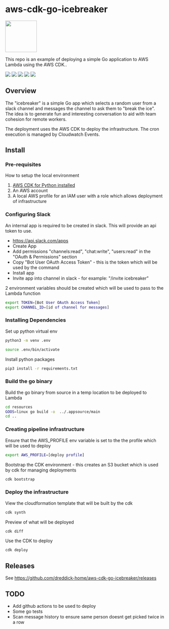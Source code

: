 # aws-cdk-go-icebreaker

<p align="left">
<img width="100" height="100" src="https://github.com/dreddick-home/aws-cdk-go-icebreaker/raw/main/images/icebreaker.jpg">
</p>

This repo is an example of deploying a simple Go application to AWS Lambda using the AWS CDK..

<p align="left">
<img src="https://img.shields.io/github/go-mod/go-version/dreddick-home/aws-cdk-go-icebreaker">
<img src="https://img.shields.io/github/v/release/dreddick-home/aws-cdk-go-icebreaker">
<img src="https://github.com/dreddick-home/aws-cdk-go-icebreaker/workflows/CICD/badge.svg">
<img src="https://img.shields.io/badge/License-Apache%202.0-blue.svg">
<img src="https://goreportcard.com/badge/github.com/dreddick-home/aws-cdk-go-icebreaker">
</p>


## Overview

The "icebreaker" is a simple Go app which selects a random user from a slack channel and messages the channel to ask them to "break the ice". The idea is to generate fun and interesting conversation to aid with team cohesion for remote workers.

The deployment uses the AWS CDK to deploy the infrastructure. The cron execution is managed by Cloudwatch Events.

## Install

### Pre-requisites

How to setup the local environment

1. [AWS CDK for Python installed](https://docs.aws.amazon.com/cdk/latest/guide/getting_started.html)
1. An AWS account
1. A local AWS profile for an IAM user with a role which allows deployment of infrastructure

### Configuring Slack

An internal app is required to be created in slack. This will provide an api token to use.
* https://api.slack.com/apps
* Create App
* Add permissions "channels:read", "chat:write", "users:read" in the "OAuth & Permissions" section
* Copy "Bot User OAuth Access Token" - this is the token which will be used by the command
* Install app
* Invite app into channel in slack - for example: "/invite icebreaker"

2 environment variables should be created which will be used to pass to the Lambda function
```bash
export TOKEN=[Bot User OAuth Access Token]
export CHANNEL_ID=[id of channel for messages]
```

### Installing Dependencies

Set up python virtual env
```bash
python3 -m venv .env

source .env/bin/activate
```

Install python packages
```bash
pip3 install -r requirements.txt
```

### Build the go binary

Build the go binary from source in a temp location to be deployed to Lambda
```bash
cd resources
GOOS=linux go build -o  ../.appsource/main 
cd ..
```

### Creating pipeline infrastructure

Ensure that the AWS_PROFILE env variable is set to the the profile which will be used to deploy
```bash
export AWS_PROFILE=[deploy profile]
```

Bootstrap the CDK environment - this creates an S3 bucket which is used by cdk for managing deployments
```bash
cdk bootstrap
```

### Deploy the infrastructure

View the cloudformation template that will be built by the cdk
```bash
cdk synth
```

Preview of what will be deployed
```bash
cdk diff
```


Use the CDK to deploy
```bash
cdk deploy
```


## Releases

See https://github.com/dreddick-home/aws-cdk-go-icebreaker/releases

## TODO

* Add github actions to be used to deploy
* Some go tests
* Scan message history to ensure same person doesnt get picked twice in a row